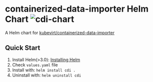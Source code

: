 # containerized-data-importer Helm Chart ![cdi-chart](https://github.com/woohhan/cdi-chart/workflows/cdi-chart/badge.svg)
A Helm chart for [kubevirt/containerized-data-importer](https://github.com/kubevirt/containerized-data-importer)

## Quick Start
1. Install Helm(>3.0): [Installing Helm](https://helm.sh/docs/intro/install/)
2. Check `values.yaml` file
3. Install with: `helm install cdi .`
4. Uninstall with: `helm uninstall cdi`
